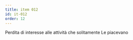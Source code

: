```yaml
---
title: item 012
id: it-012
order: 12
---
```

Perdita di interesse alle attività che solitamente Le piacevano